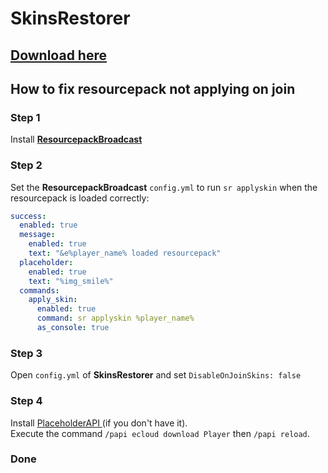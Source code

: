 # SkinsRestorer

## [Download here](https://www.spigotmc.org/resources/skinsrestorer.2124/)

## How to fix resourcepack not applying on join

### Step 1

Install [**ResourcepackBroadcast**](https://www.spigotmc.org/resources/resourcepackbroadcast.88318/)

### Step 2

Set the **ResourcepackBroadcast** `config.yml` to run `sr applyskin` when the resourcepack is loaded correctly:

```yaml
success:
  enabled: true
  message:
    enabled: true
    text: "&e%player_name% loaded resourcepack"
  placeholder:
    enabled: true
    text: "%img_smile%"
  commands:
    apply_skin:
      enabled: true
      command: sr applyskin %player_name%
      as_console: true
```

### Step 3

Open `config.yml` of **SkinsRestorer** and set `DisableOnJoinSkins: false`

### Step 4

Install [PlaceholderAPI ](https://www.spigotmc.org/resources/placeholderapi.6245/)(if you don't have it).\
Execute the command `/papi ecloud download Player` then `/papi reload`.

### Done
